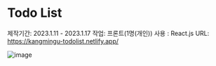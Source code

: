 # Todo List
제작기간: 2023.1.11 - 2023.1.17
작업: 프론트(1명(개인))
사용 : React.js
URL: https://kangmingu-todolist.netlify.app/

![image](https://user-images.githubusercontent.com/53555375/215966223-8f90f1b1-15cb-47a7-ab90-35f745c2d886.png)
